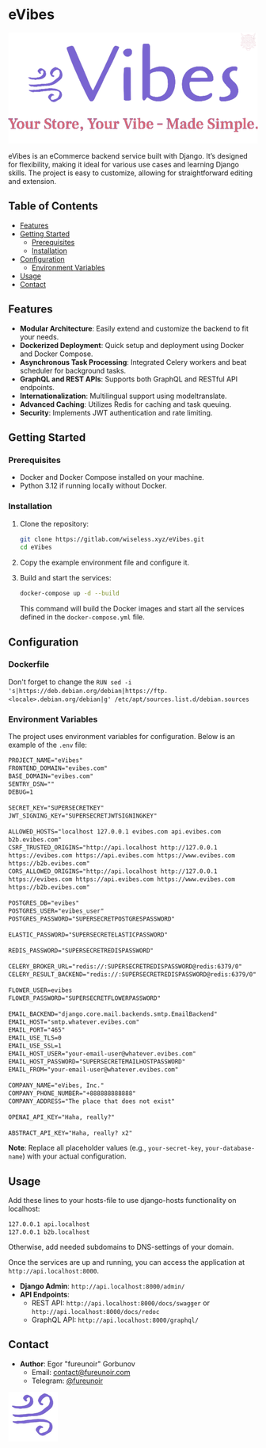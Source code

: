 # eVibes
![LOGO](core/docs/images/evibes-big.png)

eVibes is an eCommerce backend service built with Django. It’s designed for flexibility, making it ideal for various use cases and learning Django skills. The project is easy to customize, allowing for straightforward editing and extension.

## Table of Contents

- [Features](#features)
- [Getting Started](#getting-started)
    - [Prerequisites](#prerequisites)
    - [Installation](#installation)
- [Configuration](#configuration)
    - [Environment Variables](#environment-variables)
- [Usage](#usage)
- [Contact](#contact)

## Features

- **Modular Architecture**: Easily extend and customize the backend to fit your needs.
- **Dockerized Deployment**: Quick setup and deployment using Docker and Docker Compose.
- **Asynchronous Task Processing**: Integrated Celery workers and beat scheduler for background tasks.
- **GraphQL and REST APIs**: Supports both GraphQL and RESTful API endpoints.
- **Internationalization**: Multilingual support using modeltranslate.
- **Advanced Caching**: Utilizes Redis for caching and task queuing.
- **Security**: Implements JWT authentication and rate limiting.

## Getting Started

### Prerequisites

- Docker and Docker Compose installed on your machine.
- Python 3.12 if running locally without Docker.

### Installation

1. Clone the repository:

   ```bash
   git clone https://gitlab.com/wiseless.xyz/eVibes.git
   cd eVibes
   ```

2. Copy the example environment file and configure it.

3. Build and start the services:

   ```bash
   docker-compose up -d --build
   ```

   This command will build the Docker images and start all the services defined in the `docker-compose.yml` file.

## Configuration

### Dockerfile

Don't forget to change the `RUN sed -i 's|https://deb.debian.org/debian|https://ftp.<locale>.debian.org/debian|g' /etc/apt/sources.list.d/debian.sources`

### Environment Variables

The project uses environment variables for configuration. Below is an example of the `.env` file:

```plaintext
PROJECT_NAME="eVibes"
FRONTEND_DOMAIN="evibes.com"
BASE_DOMAIN="evibes.com"
SENTRY_DSN=""
DEBUG=1

SECRET_KEY="SUPERSECRETKEY"
JWT_SIGNING_KEY="SUPERSECRETJWTSIGNINGKEY"

ALLOWED_HOSTS="localhost 127.0.0.1 evibes.com api.evibes.com b2b.evibes.com"
CSRF_TRUSTED_ORIGINS="http://api.localhost http://127.0.0.1 https://evibes.com https://api.evibes.com https://www.evibes.com https://b2b.evibes.com"
CORS_ALLOWED_ORIGINS="http://api.localhost http://127.0.0.1 https://evibes.com https://api.evibes.com https://www.evibes.com https://b2b.evibes.com"

POSTGRES_DB="evibes"
POSTGRES_USER="evibes_user"
POSTGRES_PASSWORD="SUPERSECRETPOSTGRESPASSWORD"

ELASTIC_PASSWORD="SUPERSECRETELASTICPASSWORD"

REDIS_PASSWORD="SUPERSECRETREDISPASSWORD"

CELERY_BROKER_URL="redis://:SUPERSECRETREDISPASSWORD@redis:6379/0"
CELERY_RESULT_BACKEND="redis://:SUPERSECRETREDISPASSWORD@redis:6379/0"

FLOWER_USER=evibes
FLOWER_PASSWORD="SUPERSECRETFLOWERPASSWORD"

EMAIL_BACKEND="django.core.mail.backends.smtp.EmailBackend"
EMAIL_HOST="smtp.whatever.evibes.com"
EMAIL_PORT="465"
EMAIL_USE_TLS=0
EMAIL_USE_SSL=1
EMAIL_HOST_USER="your-email-user@whatever.evibes.com"
EMAIL_HOST_PASSWORD="SUPERSECRETEMAILHOSTPASSWORD"
EMAIL_FROM="your-email-user@whatever.evibes.com"

COMPANY_NAME="eVibes, Inc."
COMPANY_PHONE_NUMBER="+888888888888"
COMPANY_ADDRESS="The place that does not exist"

OPENAI_API_KEY="Haha, really?"

ABSTRACT_API_KEY="Haha, really? x2"
```

**Note**: Replace all placeholder values (e.g., `your-secret-key`, `your-database-name`) with your actual configuration.

## Usage

Add these lines to your hosts-file to use django-hosts functionality on localhost:
```hosts
127.0.0.1 api.localhost
127.0.0.1 b2b.localhost
```

Otherwise, add needed subdomains to DNS-settings of your domain.

Once the services are up and running, you can access the application at `http://api.localhost:8000`.

- **Django Admin**: `http://api.localhost:8000/admin/`
- **API Endpoints**:
    - REST API: `http://api.localhost:8000/docs/swagger` or `http://api.localhost:8000/docs/redoc`
    - GraphQL API: `http://api.localhost:8000/graphql/`

## Contact

- **Author**: Egor "fureunoir" Gorbunov
    - Email: contact@fureunoir.com
    - Telegram: [@fureunoir](https://t.me/fureunoir)

![FAVICON](core/docs/images/evibes.png)